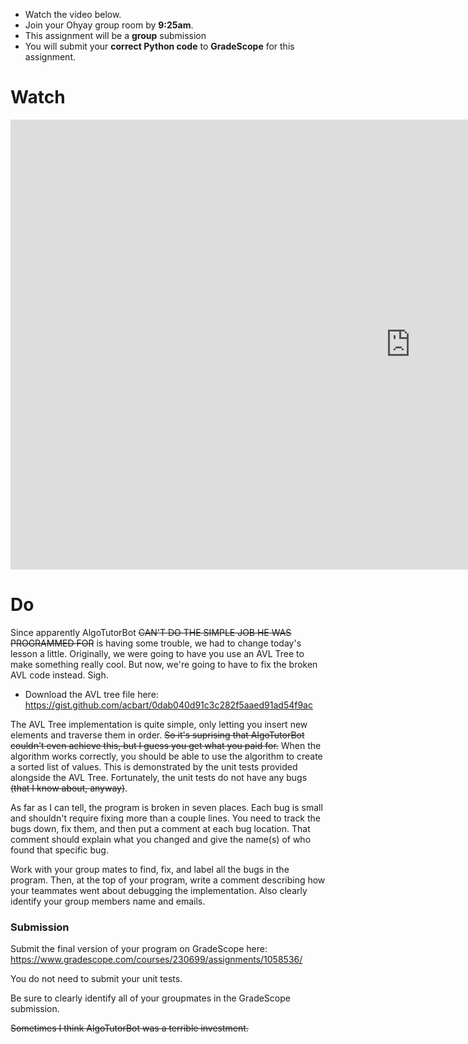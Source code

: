 

<div class="alert alert-info -waltz-literal">
  <ul>
    <li>Watch the video below.</li>
    <li>Join your Ohyay group room by <strong>9:25am</strong>.</li>
    <li>This assignment will be a <strong>group</strong> submission</li>
    <li>You will submit your <strong>correct Python code</strong> to <strong>GradeScope</strong> for this assignment.</li>
  </ul>
</div>

# Watch

<iframe width="1280" height="720" src="https://www.youtube.com/embed/Vx2SGrRcWAY" frameborder="0" allow="accelerometer; autoplay; clipboard-write; encrypted-media; gyroscope; picture-in-picture" allowfullscreen></iframe>

# Do

Since apparently AlgoTutorBot <del>CAN'T DO THE SIMPLE JOB HE WAS PROGRAMMED FOR</del> is having some trouble, we had to
change today's lesson a little. Originally, we were going to have you use an AVL Tree to make something really cool.
But now, we're going to have to fix the broken AVL code instead. Sigh.

* Download the AVL tree file here: <https://gist.github.com/acbart/0dab040d91c3c282f5aaed91ad54f9ac>

The AVL Tree implementation is quite simple, only letting you insert new elements and traverse them in order.
<del>So it's suprising that AlgoTutorBot couldn't even achieve this, but I guess you get what you paid for.</del>
When the algorithm works correctly, you should be able to use the algorithm to create a sorted list of values.
This is demonstrated by the unit tests provided alongside the AVL Tree.
Fortunately, the unit tests do not have any bugs <del>(that I know about, anyway)</del>.

As far as I can tell, the program is broken in seven places.
Each bug is small and shouldn't require fixing more than a couple lines.
You need to track the bugs down, fix them, and then put a comment at each bug location.
That comment should explain what you changed and give the name(s) of who found that specific bug.

Work with your group mates to find, fix, and label all the bugs in the program.
Then, at the top of your program, write a comment describing how your teammates went about debugging the
implementation.
Also clearly identify your group members name and emails.

### Submission

Submit the final version of your program on GradeScope here: <https://www.gradescope.com/courses/230699/assignments/1058536/>

You do not need to submit your unit tests.

Be sure to clearly identify all of your groupmates in the GradeScope submission.

<del>Sometimes I think AlgoTutorBot was a terrible investment.</del>
